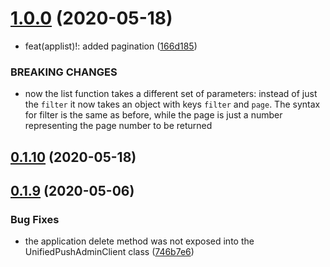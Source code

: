 # [1.0.0](https://github.com/aerogear/unifiedpush-admin-client/compare/0.1.10...1.0.0) (2020-05-18)


* feat(applist)!: added pagination ([166d185](https://github.com/aerogear/unifiedpush-admin-client/commit/166d185e50e8efab56cf7ac04f55a253ce71c14a))


### BREAKING CHANGES

* now the list function takes a different set of parameters: instead of just the `filter` it now takes an object with keys `filter` and `page`. The syntax for
filter is the same as before, while the page is just a number representing the page number to be returned



## [0.1.10](https://github.com/aerogear/unifiedpush-admin-client/compare/0.1.9...0.1.10) (2020-05-18)



## [0.1.9](https://github.com/aerogear/unifiedpush-admin-client/compare/0.1.8...0.1.9) (2020-05-06)


### Bug Fixes

* the application delete method was not exposed into the UnifiedPushAdminClient class ([746b7e6](https://github.com/aerogear/unifiedpush-admin-client/commit/746b7e69840ddb9539c434d3a4fce46e1257fe9d))



